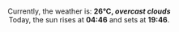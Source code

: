 <p  align="center"><br/>Currently, the weather is: <b> 26°C, <i>overcast clouds</i></b></br>Today, the sun rises at <b>04:46</b> and sets at <b>19:46</b>.</p>